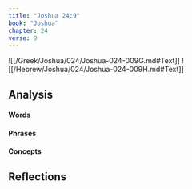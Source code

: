 ```yaml
---
title: "Joshua 24:9"
book: "Joshua"
chapter: 24
verse: 9
---
```

![[/Greek/Joshua/024/Joshua-024-009G.md#Text]]
![[/Hebrew/Joshua/024/Joshua-024-009H.md#Text]]

## Analysis

#### Words

#### Phrases

#### Concepts

## Reflections
